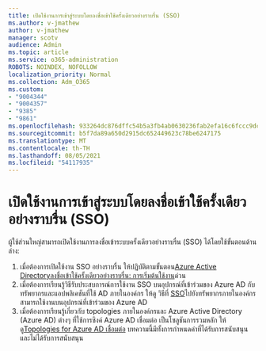 ```yaml
---
title: เปิดใช้งานการเข้าสู่ระบบโดยลงชื่อเข้าใช้ครั้งเดียวอย่างราบรื่น (SSO)
ms.author: v-jmathew
author: v-jmathew
manager: scotv
audience: Admin
ms.topic: article
ms.service: o365-administration
ROBOTS: NOINDEX, NOFOLLOW
localization_priority: Normal
ms.collection: Adm_O365
ms.custom:
- "9004344"
- "9004357"
- "9385"
- "9861"
ms.openlocfilehash: 933264dc876dffc54b5a3fb4ab0630236fab2efa16c6fccc9dc31716cf366129
ms.sourcegitcommit: b5f7da89a650d2915dc652449623c78be6247175
ms.translationtype: MT
ms.contentlocale: th-TH
ms.lasthandoff: 08/05/2021
ms.locfileid: "54117935"
---
```

# <a name="enable-seamless-single-sign-on-sso"></a>เปิดใช้งานการเข้าสู่ระบบโดยลงชื่อเข้าใช้ครั้งเดียวอย่างราบรื่น (SSO)

ผู้ใช้ส่วนใหญ่สามารถเปิดใช้งานการลงชื่อเข้าระบบครั้งเดียวอย่างราบรื่น (SSO) ได้โดยใช้ขั้นตอนด้านล่าง:

1. เมื่อต้องการเปิดใช้งาน SSO อย่างราบรื่น ให้ปฏิบัติตามขั้นตอน[Azure Active Directoryลงชื่อเข้าใช้ครั้งเดียวอย่างราบรื่น: การเริ่มต้นใช้งาน](https://docs.microsoft.com/azure/active-directory/hybrid/how-to-connect-sso-quick-start)ด่วน
2. เมื่อต้องการเรียนรู้วิธีรับประสบการณ์การใช้งาน SSO บนอุปกรณ์ที่เข้าร่วมของ Azure AD กับทรัพยากรและแอปพลิเคชันที่ใช้ AD ภายในองค์กร ให้ดู วิธีที่ [SSO](https://docs.microsoft.com/azure/active-directory/devices/azuread-join-sso)ไปยังทรัพยากรภายในองค์กรสามารถใช้งานบนอุปกรณ์ที่เข้าร่วมของ Azure AD
3. เมื่อต้องการเรียนรู้เกี่ยวกับ topologies ภายในองค์กรและ Azure Active Directory (Azure AD) ต่างๆ ที่ใช้การซิงค์ Azure AD เชื่อมต่อ เป็นโซลูชันการรวมหลัก ให้ดู[Topologies for Azure AD เชื่อมต่อ](https://docs.microsoft.com/azure/active-directory/hybrid/plan-connect-topologies) บทความนี้มีทั้งการกําหนดค่าที่ได้รับการสนับสนุนและไม่ได้รับการสนับสนุน
